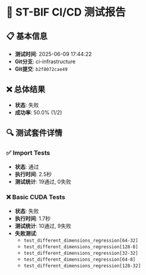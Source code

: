 # 🧪 ST-BIF CI/CD 测试报告

## 📋 基本信息

- **测试时间**: 2025-06-09 17:44:22
- **Git分支**: ci-infrastructure
- **Git提交**: `b2f8072cae49`

## ❌ 总体结果

- **状态**: 失败
- **成功率**: 50.0% (1/2)

## 🔍 测试套件详情

### ✅ Import Tests

- **状态**: 通过
- **执行时间**: 2.5秒
- **测试统计**: 19通过, 0失败

### ❌ Basic CUDA Tests

- **状态**: 失败
- **执行时间**: 1.7秒
- **测试统计**: 10通过, 9失败
- **失败测试**:
  - `test_different_dimensions_regression[64-32]`
  - `test_different_dimensions_regression[128-8]`
  - `test_different_dimensions_regression[32-32]`
  - `test_different_dimensions_regression[64-8]`
  - `test_different_dimensions_regression[128-32]`

